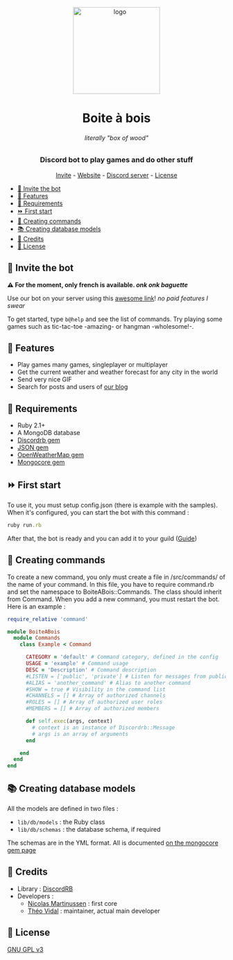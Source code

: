 <div align="center">
  <img src="https://cdn.discordapp.com/app-icons/549219394513797130/9369f9371e2cbb0f4d1116e195aa2baa.png?size=512" width="200" alt="logo">
  <h1>Boite à bois</h1>
  <h6><i>literally "box of wood"</i></h6>
  <h3>Discord bot to play games and do other stuff</h3>
  <a href="https://discord.com/api/oauth2/authorize?client_id=549219394513797130&permissions=26624&scope=bot">Invite</a> - <a href="https://becauseofprog.fr">Website</a> - <a href="https://discord.becauseofprog.fr">Discord server</a> - <a href="./LICENSE">License</a>
</div>

- [🚀 Invite the bot](#-invite-the-bot)
- [🌈 Features](#-features)
- [📲 Requirements](#-requirements)
- [⏩ First start](#-first-start)
- [🔧 Creating commands](#-creating-commands)
- [📚 Creating database models](#-creating-database-models)
- [📜 Credits](#-credits)
- [🔐 License](#-license)

## 🚀 Invite the bot

**⚠ For the moment, only french is available. _onk onk baguette_**

Use our bot on your server using this [awesome link](https://discord.com/api/oauth2/authorize?client_id=549219394513797130&permissions=26624&scope=bot)! *no paid features I swear*

To get started, type `b@help` and see the list of commands. Try playing some games such as tic-tac-toe -amazing- or hangman -wholesome!-.

## 🌈 Features

- Play games many games, singleplayer or multiplayer
- Get the current weather and weather forecast for any city in the world
- Send very nice GIF
- Search for posts and users of [our blog](https://becauseofprog.fr)

## 📲 Requirements

- Ruby 2.1+
- A MongoDB database
- [Discordrb gem](https://rubygems.org/gems/discordrb/versions/3.2.1)
- [JSON gem](https://rubygems.org/gems/json/versions/2.1.0)
- [OpenWeatherMap gem](https://rubygems.org/gems/openweathermap)
- [Mongocore gem](https://rubygems.org/gems/mongocore)

## ⏩ First start

To use it, you must setup config.json (there is example with the samples).
When it's configured, you can start the bot with this command :

```ruby
ruby run.rb
```

After that, the bot is ready and you can add it to your guild ([Guide](https://discordapp.com/developers/docs/topics/oauth2#bot-authorization-flow))

## 🔧 Creating commands

To create a new command, you only must create a file in /src/commands/ of the name of your command.
In this file, you have to require command.rb and set the namespace to BoiteABois::Commands.
The class should inherit from Command.
When you add a new command, you must restart the bot.
Here is an example :

```ruby
require_relative 'command'

module BoiteABois
  module Commands
    class Example < Command

      CATEGORY = 'default' # Command category, defined in the config
      USAGE = 'example' # Command usage
      DESC = 'Description' # Command description
      #LISTEN = ['public', 'private'] # Listen for messages from public or private channel
      #ALIAS = 'another_command' # Alias to another command
      #SHOW = true # Visibility in the command list
      #CHANNELS = [] # Array of authorized channels
      #ROLES = [] # Array of authorized user roles
      #MEMBERS = [] # Array of authorized members

      def self.exec(args, context)
        # context is an instance of Discordrb::Message
        # args is an array of arguments
      end

    end
  end
end
```

## 📚 Creating database models

All the models are defined in two files :

- `lib/db/models` : the Ruby class
- `lib/db/schemas` : the database schema, if required

The schemas are in the YML format. All is documented [on the mongocore gem page](https://github.com/fugroup/mongocore)

## 📜 Credits

- Library : [DiscordRB](https://github.com/meew0/discordrb)
- Developers :
  - [Nicolas Martinussen](https://github.com/whaxion) : first core
  - [Théo Vidal](https://github.com/theovidal) : maintainer, actual main developer

## 🔐 License

[GNU GPL v3](LICENSE)

